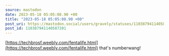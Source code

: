 ```yaml
---
source: mastodon
date: 2023-05-18 05:05:08.90 +00
title: "2023-05-18 05:05:08.90 +00"
post_uri: https://mastodon.social/users/gravely/statuses/110387941140587201
post_id: 110387941140587201
---
```

[https://techbrosf.weebly.com/fentalife.html](https://techbrosf.weebly.com/fentalife.html) that's numberwang!


